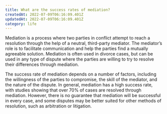 ```yaml
---
title: What are the success rates of mediation?
createdAt: 2022-07-09T06:16:09.401Z
updatedAt: 2022-07-09T06:16:09.401Z
category: life
---
```


Mediation is a process where two parties in conflict attempt to reach a resolution through the help of a neutral, third-party mediator. The mediator’s role is to facilitate communication and help the parties find a mutually agreeable solution. Mediation is often used in divorce cases, but can be used in any type of dispute where the parties are willing to try to resolve their differences through mediation.

The success rate of mediation depends on a number of factors, including the willingness of the parties to compromise, the skill of the mediator, and the nature of the dispute. In general, mediation has a high success rate, with studies showing that over 70% of cases are resolved through mediation. However, there is no guarantee that mediation will be successful in every case, and some disputes may be better suited for other methods of resolution, such as arbitration or litigation.
